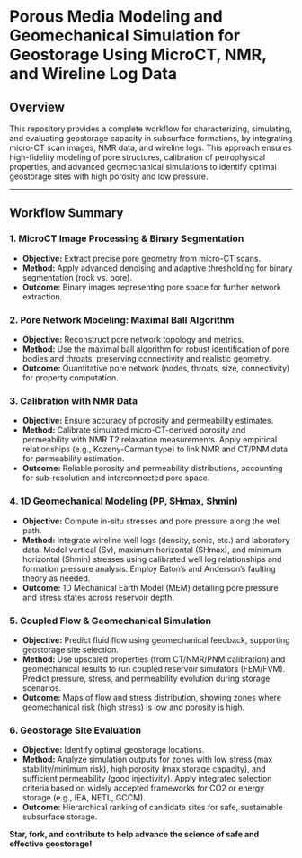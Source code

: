 # Porous Media Modeling and Geomechanical Simulation for Geostorage Using MicroCT, NMR, and Wireline Log Data

## Overview
This repository provides a complete workflow for characterizing, simulating, and evaluating geostorage capacity in subsurface formations, by integrating micro-CT scan images, NMR data, and wireline logs. This approach ensures high-fidelity modeling of pore structures, calibration of petrophysical properties, and advanced geomechanical simulations to identify optimal geostorage sites with high porosity and low pressure.

---

## Workflow Summary

### 1. MicroCT Image Processing & Binary Segmentation
- **Objective:** Extract precise pore geometry from micro-CT scans.
- **Method:** Apply advanced denoising and adaptive thresholding for binary segmentation (rock vs. pore).
- **Outcome:** Binary images representing pore space for further network extraction.

### 2. Pore Network Modeling: Maximal Ball Algorithm
- **Objective:** Reconstruct pore network topology and metrics.
- **Method:** Use the maximal ball algorithm for robust identification of pore bodies and throats, preserving connectivity and realistic geometry.
- **Outcome:** Quantitative pore network (nodes, throats, size, connectivity) for property computation.

### 3. Calibration with NMR Data
- **Objective:** Ensure accuracy of porosity and permeability estimates.
- **Method:** Calibrate simulated micro-CT-derived porosity and permeability with NMR T2 relaxation measurements. Apply empirical relationships (e.g., Kozeny-Carman type) to link NMR and CT/PNM data for permeability estimation.
- **Outcome:** Reliable porosity and permeability distributions, accounting for sub-resolution and interconnected pore space.

### 4. 1D Geomechanical Modeling (PP, SHmax, Shmin)
- **Objective:** Compute in-situ stresses and pore pressure along the well path.
- **Method:** Integrate wireline well logs (density, sonic, etc.) and laboratory data. Model vertical (Sv), maximum horizontal (SHmax), and minimum horizontal (Shmin) stresses using calibrated well log relationships and formation pressure analysis. Employ Eaton’s and Anderson’s faulting theory as needed.
- **Outcome:** 1D Mechanical Earth Model (MEM) detailing pore pressure and stress states across reservoir depth.

### 5. Coupled Flow & Geomechanical Simulation
- **Objective:** Predict fluid flow using geomechanical feedback, supporting geostorage site selection.
- **Method:** Use upscaled properties (from CT/NMR/PNM calibration) and geomechanical results to run coupled reservoir simulators (FEM/FVM). Predict pressure, stress, and permeability evolution during storage scenarios.
- **Outcome:** Maps of flow and stress distribution, showing zones where geomechanical risk (high stress) is low and porosity is high.

### 6. Geostorage Site Evaluation
- **Objective:** Identify optimal geostorage locations.
- **Method:** Analyze simulation outputs for zones with low stress (max stability/minimum risk), high porosity (max storage capacity), and sufficient permeability (good injectivity). Apply integrated selection criteria based on widely accepted frameworks for CO2 or energy storage (e.g., IEA, NETL, GCCM).
- **Outcome:** Hierarchical ranking of candidate sites for safe, sustainable subsurface storage.



**Star, fork, and contribute to help advance the science of safe and effective geostorage!**
